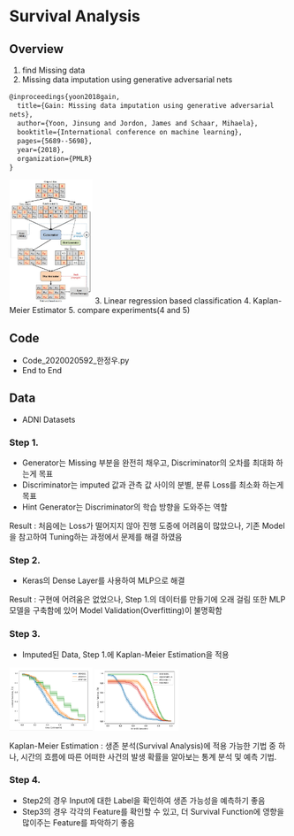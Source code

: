 # Survival Analysis

## Overview
 1. find Missing data
 2. Missing data imputation using generative adversarial nets
```bibtext
@inproceedings{yoon2018gain,
  title={Gain: Missing data imputation using generative adversarial nets},
  author={Yoon, Jinsung and Jordon, James and Schaar, Mihaela},
  booktitle={International conference on machine learning},
  pages={5689--5698},
  year={2018},
  organization={PMLR}
}
```
<img src="img/gain.jpg" width="30%" height="30%">
 3. Linear regression based classification
 4. Kaplan-Meier Estimator
 5. compare experiments(4 and 5)

## Code
 - Code_2020020592_한정우.py
 - End to End
 
## Data
 - ADNI Datasets
 
### Step 1.
 - Generator는 Missing 부분을 완전히 채우고, Discriminator의 오차를 최대화 하는게 목표
 - Discriminator는 imputed 값과 관측 값 사이의 분별, 분류 Loss를 최소화 하는게 목표
 - Hint Generator는 Discriminator의 학습 방향을 도와주는 역할

 Result : 처음에는 Loss가 떨어지지 않아 진행 도중에 어려움이 많았으나, 기존 Model을 참고하여 Tuning하는 과정에서 문제를 해결 하였음

### Step 2.
 - Keras의 Dense Layer를 사용하여 MLP으로 해결

 Result : 구현에 어려움은 없었으나, Step 1.의 데이터를 만들기에 오래 걸림 또한 MLP 모델을 구축함에 있어 Model Validation(Overfitting)이 불명확함

### Step 3.
 - Imputed된 Data, Step 1.에 Kaplan-Meier Estimation을 적용 

<img src="img/adas.png" width="30%" height="30%">
<img src="img/survival.png" width="30%" height="30%">


Kaplan-Meier Estimation : 생존 분석(Survival Analysis)에 적용 가능한 기법 중 하나, 시간의 흐름에 따른 어떠한 사건의 발생 확률을 알아보는 통계 분석 및 예측 기법.

### Step 4.
 - Step2의 경우 Input에 대한 Label을 확인하여 생존 가능성을 예측하기 좋음
 - Step3의 경우 각각의 Feature를 확인할 수 있고, 더 Survival Function에 영향을 많이주는 Feature를 파악하기 좋음
